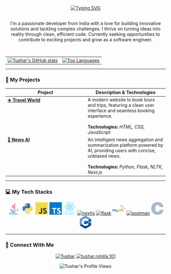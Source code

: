 <div align="center">
  <a href="https://git.io/typing-svg"><img src="https://readme-typing-svg.demolab.com?font=Fira+Code&weight=700&size=25&pause=1000&color=36BCF7&center=true&vCenter=true&width=550&lines=Hi+%F0%9F%91%8B%2C+I'm+Tushar;A+Passionate+Full-Stack+Developer" alt="Typing SVG" /></a>
</div>

<div align="center">
  <br>
  <p>I'm a passionate developer from India with a love for building innovative solutions and tackling complex challenges. I thrive on turning ideas into reality through clean, efficient code. Currently seeking opportunities to contribute to exciting projects and grow as a software engineer.</p>
  <br>
</div>

<div align="center">
  <table align="center">
    <tr align="center">
      <td>
        <a href="https://github.com/anuraghazra/github-readme-stats">
          <img src="https://github-readme-stats.vercel.app/api?username=TusharCEDS&show_icons=true&theme=tokyonight&icon_color=36BCF7&text_color=FFF&bg_color=1A1B27" alt="Tushar's GitHub stats" />
        </a>
      </td>
      <td>
        <a href="https://github.com/anuraghazra/github-readme-stats">
          <img src="https://github-readme-stats.vercel.app/api/top-langs/?username=TusharCEDS&layout=compact&theme=tokyonight&text_color=FFF&bg_color=1A1B27" alt="Top Languages" />
        </a>
      </td>
    </tr>
  </table>
</div>

---

### 🚀 My Projects

<table align="center" width="800px">
  <thead>
    <tr>
      <th width="50%">Project</th>
      <th>Description & Technologies</th>
    </tr>
  </thead>
  <tbody>
    <tr>
      <td valign="top">
        <a href="https://github.com/TusharCEDS/Book-and-Travel"><b>✈️ Travel World</b></a>
      </td>
      <td valign="top">
        A modern website to book tours and trips, featuring a clean user interface and seamless booking experience.
        <br/><br/>
        <b>Technologies:</b> <i>HTML, CSS, JavaScript</i>
      </td>
    </tr>
    <tr>
      <td valign="top">
        <a href="https://github.com/TusharCEDS/News-Aggregator-and-Sentiment-Analysis"><b>📰 News AI</b></a>
      </td>
      <td valign="top">
        An intelligent news aggregation and summarization platform powered by AI, providing users with concise, unbiased news.
        <br/><br/>
        <b>Technologies:</b> <i>Python, Flask, NLTK, Next.js</i>
      </td>
    </tr>
  </tbody>
</table>

---

### 💻 My Tech Stacks

<p align="center">
  <a href="https://www.java.com" target="_blank" rel="noreferrer"><img src="https://raw.githubusercontent.com/devicons/devicon/master/icons/java/java-original.svg" alt="java" width="40" height="40"/></a>
  <a href="https://www.python.org" target="_blank" rel="noreferrer"><img src="https://raw.githubusercontent.com/devicons/devicon/master/icons/python/python-original.svg" alt="python" width="40" height="40"/></a>
  <a href="https://developer.mozilla.org/en-US/docs/Web/JavaScript" target="_blank" rel="noreferrer"><img src="https://raw.githubusercontent.com/devicons/devicon/master/icons/javascript/javascript-original.svg" alt="javascript" width="40" height="40"/></a>
  <a href="https://www.typescriptlang.org/" target="_blank" rel="noreferrer"><img src="https://raw.githubusercontent.com/devicons/devicon/master/icons/typescript/typescript-original.svg" alt="typescript" width="40" height="40"/></a>
  <a href="https://reactjs.org/" target="_blank" rel="noreferrer"><img src="https://raw.githubusercontent.com/devicons/devicon/master/icons/react/react-original-wordmark.svg" alt="react" width="40" height="40"/></a>
  <a href="https://nextjs.org/" target="_blank" rel="noreferrer"><img src="https://cdn.worldvectorlogo.com/logos/next-js.svg" alt="nextjs" width="40" height="40"/></a>
  <a href="https://flask.palletsprojects.com/" target="_blank" rel="noreferrer"><img src="https://www.vectorlogo.zone/logos/palletsprojects_flask/palletsprojects_flask-ar21.svg" alt="flask" width="40" height="40"/></a>
  <a href="https://www.mysql.com/" target="_blank" rel="noreferrer"><img src="https://raw.githubusercontent.com/devicons/devicon/master/icons/mysql/mysql-original-wordmark.svg" alt="mysql" width="40" height="40"/></a>
  <a href="https://postman.com" target="_blank" rel="noreferrer"><img src="https://www.vectorlogo.zone/logos/getpostman/getpostman-icon.svg" alt="postman" width="40" height="40"/></a>
  <a href="https://www.cprogramming.com/" target="_blank" rel="noreferrer"><img src="https://raw.githubusercontent.com/devicons/devicon/master/icons/c/c-original.svg" alt="c" width="40" height="40"/></a>
  <a href="https://www.w3schools.com/cpp/" target="_blank" rel="noreferrer"><img src="https://raw.githubusercontent.com/devicons/devicon/master/icons/cplusplus/cplusplus-original.svg" alt="cplusplus" width="40" height="40"/></a>
</p>

---

### 🤝 Connect With Me

<p align="center">
  <a href="https://www.linkedin.com/in/tushar-11b51a312/" target="blank"><img src="https://raw.githubusercontent.com/rahuldkjain/github-profile-readme-generator/master/src/images/icons/Social/linked-in-alt.svg" alt="Tushar" height="30" width="40" /></a>
  <a href="https://www.instagram.com/tushar.rohilla.101/" target="blank"><img src="https://raw.githubusercontent.com/rahuldkjain/github-profile-readme-generator/master/src/images/icons/Social/instagram.svg" alt="tushar.rohilla.101" height="30" width="40" /></a>
</p>

<p align="center"> 
  <img src="https://komarev.com/ghpvc/?username=TusharCEDS&label=Profile%20Views&color=blue&style=flat" alt="Tushar's Profile Views" />
</p>
